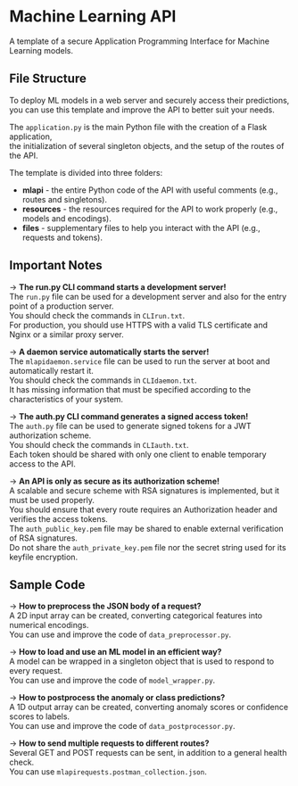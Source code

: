 # Machine Learning API

A template of a secure Application Programming Interface for Machine Learning models.  

## File Structure

To deploy ML models in a web server and securely access their predictions,  
you can use this template and improve the API to better suit your needs.  

The `application.py` is the main Python file with the creation of a Flask application,  
the initialization of several singleton objects, and the setup of the routes of the API.  

The template is divided into three folders:

- **mlapi** - the entire Python code of the API with useful comments (e.g., routes and singletons).
- **resources** - the resources required for the API to work properly (e.g., models and encodings).
- **files** - supplementary files to help you interact with the API (e.g., requests and tokens).

## Important Notes

&rarr; **The run.py CLI command starts a development server!**  
The `run.py` file can be used for a development server and also for the entry point of a production server.  
You should check the commands in `CLIrun.txt`.  
For production, you should use HTTPS with a valid TLS certificate and Nginx or a similar proxy server.  

&rarr; **A daemon service automatically starts the server!**  
The `mlapidaemon.service` file can be used to run the server at boot and automatically restart it.  
You should check the commands in `CLIdaemon.txt`.  
It has missing information that must be specified according to the characteristics of your system.  

&rarr; **The auth.py CLI command generates a signed access token!**  
The `auth.py` file can be used to generate signed tokens for a JWT authorization scheme.  
You should check the commands in `CLIauth.txt`.  
Each token should be shared with only one client to enable temporary access to the API.  

&rarr; **An API is only as secure as its authorization scheme!**  
A scalable and secure scheme with RSA signatures is implemented, but it must be used properly.  
You should ensure that every route requires an Authorization header and verifies the access tokens.  
The `auth_public_key.pem` file may be shared to enable external verification of RSA signatures.  
Do not share the `auth_private_key.pem` file nor the secret string used for its keyfile encryption.  

## Sample Code

&rarr; **How to preprocess the JSON body of a request?**  
A 2D input array can be created, converting categorical features into numerical encodings.  
You can use and improve the code of `data_preprocessor.py`.  

&rarr; **How to load and use an ML model in an efficient way?**  
A model can be wrapped in a singleton object that is used to respond to every request.  
You can use and improve the code of `model_wrapper.py`.  

&rarr; **How to postprocess the anomaly or class predictions?**  
A 1D output array can be created, converting anomaly scores or confidence scores to labels.  
You can use and improve the code of `data_postprocessor.py`.  

&rarr; **How to send multiple requests to different routes?**  
Several GET and POST requests can be sent, in addition to a general health check.  
You can use `mlapirequests.postman_collection.json`.  
